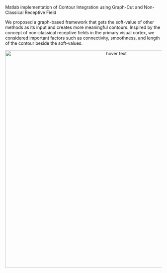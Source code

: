 Matlab implementation of Contour Integration using Graph-Cut and Non-Classical Receptive Field

We proposed a graph-based framework that gets the soft-value of other methods as its input and creates more meaningful contours. Inspired by the concept of non-classical receptive fields in the primary visual cortex, we considered important factors such as connectivity, smoothness, and length of the contour beside the soft-values.

<p align="center">
  <img src="
https://github.com/z-mousavi/Contour_GraphCutContour_GraphCut/graphical_abstract_resized.tiff " width="700" title="hover text">
  
</p>
